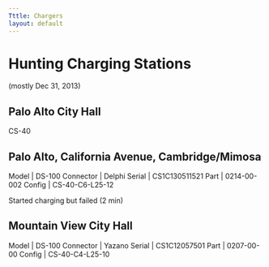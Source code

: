 ```yaml
---
Tttle: Chargers
layout: default
---
```


# Hunting Charging Stations

(mostly Dec 31, 2013)

## Palo Alto City Hall
CS-40

## Palo Alto, California Avenue, Cambridge/Mimosa

Model | DS-100
Connector | Delphi
Serial | CS1C130511521
Part | 0214-00-002
Config | CS-40-C6-L25-12

Started charging but failed (2 min)

## Mountain View City Hall

Model | DS-100
Connector | Yazano
Serial | CS1C12057501
Part | 0207-00-00
Config | CS-40-C4-L25-10
